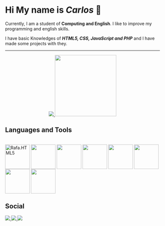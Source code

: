 # Hi My name is _Carlos_ 👋

  Currently, I am a student of **Computing and English**. I like to improve my programming and english skills.
  
  I have basic Knowledges of **_HTML5, CSS, JavaScript and PHP_** and I have made some projects with they.

___
<!--
<div align="center">
  <a href="https://github.com/Csc32">
  <img  heigth="180em"src="https://github-readme-stats.vercel.app/api?username=Csc32&show_icons=true&theme=aura&include_all_commits"/>
   <img height="180em" src="https://github-readme-stats.vercel.app/api/top-langs/?username=Csc32&layout=compact&lang_counts=10&theme=aura&exclude_repo=github-readme-stats,anuraghazra.github.io"/>
    </a>
</div>
-->
<div align="center">
  <a href="https://github.com/Csc32">
  <img  heigth="180em"src="https://github-readme-stats-csc32.vercel.app/api?username=Csc32&show_icons=true&theme=aura_dark&count_private=false"/>
   <img height="200em" src="https://github-readme-stats-csc32.vercel.app/api/top-langs/?username=Csc32&&lang_counts=10&theme=aura_dark&count_private=false&exclude_repo=github-readme-stats,anuraghazra.github.io,config-zsh,learning-rust"/>
    </a>
</div>



## Languages and Tools
<div style="display: inline-block"> <br/>
<img height="80px" align="center" src="https://cdn.jsdelivr.net/gh/devicons/devicon/icons/html5/html5-original.svg" alt="Rafa.HTML5"/>
<img height="80px" align="center"src="https://cdn.jsdelivr.net/gh/devicons/devicon/icons/css3/css3-original.svg" /> 
<img height="80px" align="center" src="https://cdn.jsdelivr.net/gh/devicons/devicon/icons/bootstrap/bootstrap-original.svg" />
<img height="80px" align="center" src="https://cdn.jsdelivr.net/gh/devicons/devicon/icons/github/github-original.svg">
<img height="80px" align="center" src="https://cdn.jsdelivr.net/gh/devicons/devicon/icons/php/php-plain.svg" />
<img height="80px" align="center" src="https://cdn.jsdelivr.net/gh/devicons/devicon/icons/javascript/javascript-plain.svg" />       
<img height="80px" align='center'src="https://cdn.jsdelivr.net/gh/devicons/devicon/icons/vscode/vscode-original.svg" />
<img height="80px" align='center' src="https://cdn.jsdelivr.net/gh/devicons/devicon/icons/vim/vim-original.svg" />
                    
</div> 

## Social
<div>
  <a href="https://www.linkedin.com/in/carlos-sanzonetty-9a8085230/" target="_blank">
    <img src='https://img.shields.io/badge/LinkedIn-0077B5?style=for-the-badge&logo=linkedin&logoColor=white'></img> 
  </a>
  <a href='https://www.instagram.com/csc_dev/' target="_blank">
    <img src='https://img.shields.io/badge/Instagram-E4405F?style=for-the-badge&logo=instagram&logoColor=white'></img> 
  </a>
  <a href='https://twitter.com/Csc032_' target="_blank">
    <img src='https://img.shields.io/badge/Twitter-1DA1F2?style=for-the-badge&logo=twitter&logoColor=white'></img> 
  </a>
</div>
